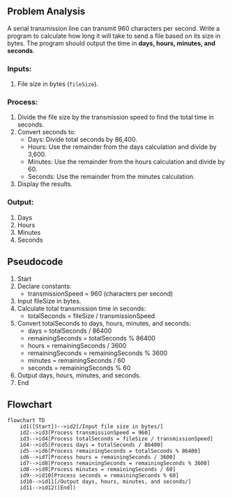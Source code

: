 ## Problem Analysis

A serial transmission line can transmit 960 characters per second. Write a program to calculate how long it will take to send a file based on its size in bytes. The program should output the time in **days, hours, minutes, and seconds**.

### Inputs:
1. File size in bytes (`fileSize`).

### Process:
1. Divide the file size by the transmission speed to find the total time in seconds.
2. Convert seconds to:
   - Days: Divide total seconds by 86,400.
   - Hours: Use the remainder from the days calculation and divide by 3,600.
   - Minutes: Use the remainder from the hours calculation and divide by 60.
   - Seconds: Use the remainder from the minutes calculation.
3. Display the results.

### Output:
1. Days
2. Hours
3. Minutes
4. Seconds

## Pseudocode

1. Start
2. Declare constants:
   - transmissionSpeed = 960 (characters per second)
3. Input fileSize in bytes.
4. Calculate total transmission time in seconds:
   - totalSeconds = fileSize / transmissionSpeed
5. Convert totalSeconds to days, hours, minutes, and seconds:
   - days = totalSeconds / 86400
   - remainingSeconds = totalSeconds % 86400
   - hours = remainingSeconds / 3600
   - remainingSeconds = remainingSeconds % 3600
   - minutes = remainingSeconds / 60
   - seconds = remainingSeconds % 60
6. Output days, hours, minutes, and seconds.
7. End

## Flowchart

```mermaid
flowchart TD
    id1([Start])-->id2[/Input file size in bytes/]
    id2-->id3[Process transmissionSpeed = 960]
    id3-->id4[Process totalSeconds = fileSize / transmissionSpeed]
    id4-->id5[Process days = totalSeconds / 86400]
    id5-->id6[Process remainingSeconds = totalSeconds % 86400]
    id6-->id7[Process hours = remainingSeconds / 3600]
    id7-->id8[Process remainingSeconds = remainingSeconds % 3600]
    id8-->id9[Process minutes = remainingSeconds / 60]
    id9-->id10[Process seconds = remainingSeconds % 60]
    id10-->id11[/Output days, hours, minutes, and seconds/]
    id11-->id12([End])

